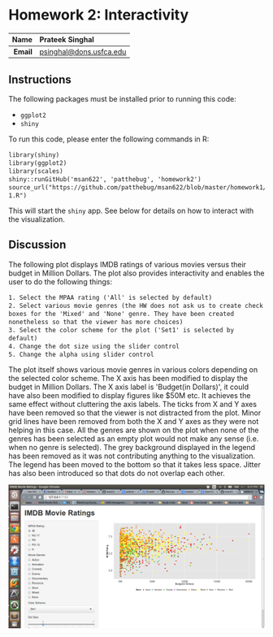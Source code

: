 Homework 2: Interactivity
==============================

| **Name**  | Prateek Singhal  |
|----------:|:-------------|
| **Email** | psinghal@dons.usfca.edu |

## Instructions ##

The following packages must be installed prior to running this code:

- `ggplot2`
- `shiny`

To run this code, please enter the following commands in R:

```
library(shiny)
library(ggplot2)
library(scales)
shiny::runGitHub('msan622', 'patthebug', 'homework2')
source_url("https://github.com/patthebug/msan622/blob/master/homework1/HW-1.R")
```

This will start the `shiny` app. See below for details on how to interact with the visualization.

## Discussion ##

The following plot displays IMDB ratings of various movies versus their budget in Million Dollars. The plot also provides interactivity and enables the user to do the following things:
```
1. Select the MPAA rating ('All' is selected by default)
2. Select various movie genres (the HW does not ask us to create check boxes for the 'Mixed' and 'None' genre. They have been created nonetheless so that the viewer has more choices)
3. Select the color scheme for the plot ('Set1' is selected by default)
4. Change the dot size using the slider control
5. Change the alpha using slider control
```

The plot itself shows various movie genres in various colors depending on the selected color scheme. The X axis has been modified to display the budget in Million Dollars. The X axis label is 'Budget(in Dollars)', it could have also been modified to display figures like $50M etc. It achieves the same effect without cluttering the axis labels. The ticks from X and Y axes have been removed so that the viewer is not distracted from the plot. 
Minor grid lines have been removed from both the X and Y axes as they were not helping in this case. 
All the genres are shown on the plot when none of the genres has been selected as an empty plot would not make any sense (i.e. when no genre is selected). 
The grey background displayed in the legend has been removed as it was not contributing anything to the visualization. The legend has been moved to the bottom so that it takes less space. Jitter has also been introduced so that dots do not overlap each other.

![IMAGE](HW-2.png)